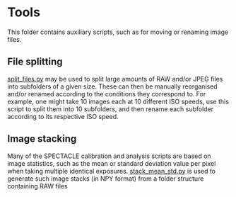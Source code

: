 # Tools

This folder contains auxiliary scripts, such as for moving or renaming image files.

## File splitting

[split_files.py](split_files.py) may be used to split large amounts of RAW and/or JPEG files into subfolders of a given size.
These can then be manually reorganised and/or renamed according to the conditions they correspond to.
For example, one might take 10 images each at 10 different ISO speeds, use this script to split them into 10 subfolders, and then rename each subfolder according to its respective ISO speed.

## Image stacking

Many of the SPECTACLE calibration and analysis scripts are based on image statistics, such as the mean or standard deviation value per pixel when taking multiple identical exposures.
[stack_mean_std.py](stack_mean_std.py) is used to generate such image stacks (in NPY format) from a folder structure containing RAW files
